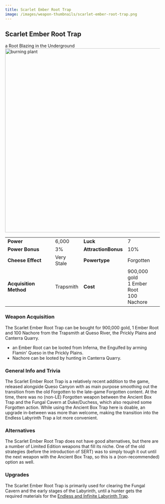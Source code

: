 ```yaml
---
title: Scarlet Ember Root Trap
image: /images/weapon-thumbnails/scarlet-ember-root-trap.png
---
```


## Scarlet Ember Root Trap

a Root Blazing in the Underground
<img src="/assets/images/weapons/sert.png" alt="burning plant" width="600">

|                        |            |                     |                                                 |
| ---------------------- | ---------- | ------------------- | ----------------------------------------------- |
| **Power**              | 6,000      | **Luck**            | 7                                               |
| **Power Bonus**        | 3%         | **AttractionBonus** | 10%                                             |
| **Cheese Effect**      | Very Stale | **Powertype**       | Forgotten                                       |
| **Acquisition Method** | Trapsmith  | **Cost**            | 900,000 gold <br> 1 Ember Root <br> 100 Nachore |

### Weapon Acquisition

The Scarlet Ember Root Trap can be bought for 900,000 gold, 1 Ember Root and 100 Nachore from the Trapsmith at Queso River, the Prickly Plains and Canterra Quarry.

- an Ember Root can be looted from Inferna, the Engulfed by arming Flamin' Queso in the Prickly Plains.
- Nachore can be looted by hunting in Canterra Quarry.

### General Info and Trivia

The Scarlet Ember Root Trap is a relatively recent addition to the game, released alongside Queso Canyon with as main purpose smoothing out the transition from the old Forgotten to the late-game Forgotten content. At the time, there was no (non-LE) Forgotten weapon between the Ancient Box Trap and the Fungal Cavern at Duke/Duchess, which also required some Forgotten action. While using the Ancient Box Trap here is doable, an upgrade in-between was more than welcome, making the transition into the Endless Labyrinth Trap a lot more convenient.

### Alternatives

The Scarlet Ember Root Trap does not have good alternatives, but there are a number of Limited Edition weapons that fill its niche. One of the old strategies (before the introduction of SERT) was to simply tough it out until the next weapon with the Ancient Box Trap, so this is a (non-recommended) option as well.

### Upgrades

The Scarlet Ember Root Trap is primarily used for clearing the Fungal Cavern and the early stages of the Labyrinth, until a hunter gets the required materials for the [Endless and Infinite Labyrinth Trap](/weapons/forgotten/ilt).
